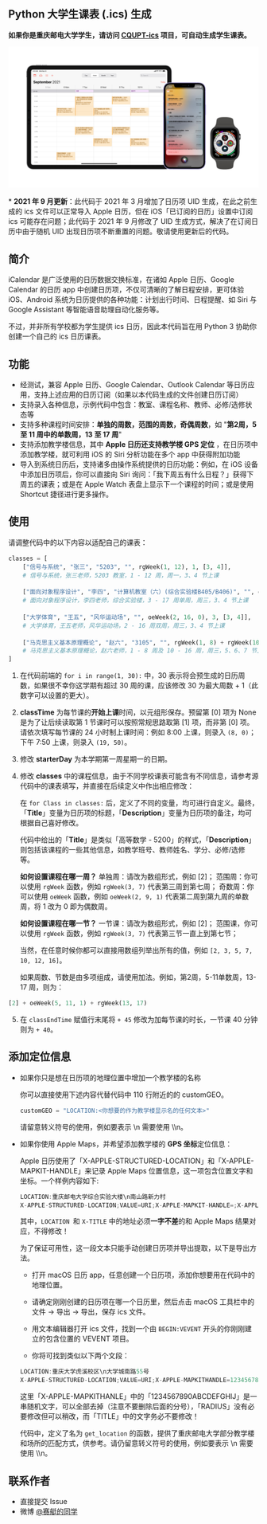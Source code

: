 ## Python 大学生课表 (.ics) 生成

**如果你是重庆邮电大学学生，请访问 [CQUPT-ics](https://github.com/qwqVictor/CQUPT-ics) 项目，可自动生成学生课表。**

![效果图](render_2021.jpg)

\* **2021 年 9 月更新**：此代码于 2021 年 3 月增加了日历项 UID 生成，在此之前生成的 ics 文件可以正常导入 Apple 日历，但在 iOS「已订阅的日历」设置中订阅 ics 可能存在问题；此代码于 2021 年 9 月修改了 UID 生成方式，解决了在订阅日历中由于随机 UID 出现日历项不断重置的问题。敬请使用更新后的代码。

## 简介

iCalendar 是广泛使用的日历数据交换标准，在诸如 Apple 日历、Google Calendar 的日历 app 中创建日历项，不仅可清晰的了解日程安排，更可体验 iOS、Android 系统为日历提供的各种功能：计划出行时间、日程提醒、如 Siri 与 Google Assistant 等智能语音助理自动化服务等。

不过，并非所有学校都为学生提供 ics 日历，因此本代码旨在用 Python 3 协助你创建一个自己的 ics 日历课表。

## 功能

* 经测试，兼容 Apple 日历、Google Calendar、Outlook Calendar 等日历应用，支持上述应用的日历订阅（如果以本代码生成的文件创建日历订阅）
* 支持录入各种信息，示例代码中包含：教室、课程名称、教师、必修/选修状态等
* 支持多种课程时间安排：**单独的周数，范围的周数，奇偶周数**，如 "**第2周，5 至 11 周中的单数周，13 至 17 周**"
* 支持添加教学楼信息，其中 **Apple 日历还支持教学楼 GPS 定位** ，在日历项中添加教学楼，就可利用 iOS 的 Siri 分析功能在多个 app 中获得附加功能
* 导入到系统日历后，支持诸多由操作系统提供的日历功能：例如，在 iOS 设备中添加日历项后，你可以直接向 Siri 询问：「我下周五有什么日程？」获得下周五的课表；或是在 Apple Watch 表盘上显示下一个课程的时间；或是使用 Shortcut 捷径进行更多操作。

## 使用

请调整代码中的以下内容以适配自己的课表：

```python
classes = [
	["信号与系统", "张三", "5203", "", rgWeek(1, 12), 1, [3, 4]],
	# 信号与系统，张三老师，5203 教室，1 - 12 周，周一，3、4 节上课
 
	["面向对象程序设计", "李四", "计算机教室（六）(综合实验楼B405/B406)", "", oeWeek(3, 17, 1), 3, [3, 4]],
	# 面向对象程序设计，李四老师，综合实验楼，3 - 17 周单周，周三，3、4 节上课
 
	["大学体育", "王五", "风华运动场", "", oeWeek(2, 16, 0), 3, [3, 4]],
	# 大学体育，王五老师，风华运动场，2 - 16 周双周，周三，3、4 节上课
 
	["马克思主义基本原理概论", "赵六", "3105", "", rgWeek(1, 8) + rgWeek(10, 16), 3, [5, 6, 7]],
	# 马克思主义基本原理概论，赵六老师，1 - 8 周及 10 - 16 周，周三，5、6、7 节上课
]
```

1. 在代码前端的 `for i in range(1, 30):` 中，30 表示将会预生成的日历周数，如果很不幸你这学期有超过 30 周的课，应该修改 30 为最大周数 + 1（此数字可以设置的更大）。

2. **classTime** 为每节课的**开始上课**时间，以元组形保存。预留第 [0] 项为 None 是为了让后续读取第 1 节课时可以按照常规思路取第 [1] 项，而非第 [0] 项。请依次填写每节课的 24 小时制上课时间：例如 8:00 上课，则录入 `(8, 0)`；下午 7:50 上课，则录入 `(19, 50)`。

3. 修改 **starterDay** 为本学期第一周星期一的日期。

4. 修改 **classes** 中的课程信息，由于不同学校课表可能含有不同信息，请参考源代码中的课表填写，并直接在后续定义中作出相应修改：

   在 `for Class in classes:` 后，定义了不同的变量，均可进行自定义。最终，「**Title**」变量为日历项的标题，「**Description**」变量为日历项的备注，均可根据自己喜好修改。

   代码中给出的「**Title**」是类似「高等数学 - 5200」的样式，「**Description**」则包括该课程的一些其他信息，如教学班号、教师姓名、学分、必修/选修等。

   **如何设置课程在哪一周？**
   单独周：请改为数组形式，例如 [2]；
   范围周：你可以使用 `rgWeek` 函数，例如 `rgWeek(3, 7)` 代表第三周到第七周；
   奇数周：你可以使用 `oeWeek` 函数，例如 `oeWeek(2, 9, 1)` 代表第二周到第九周的单数周，将 1 改为 0 即为偶数周。

   **如何设置课程在哪一节？**
   一节课：请改为数组形式，例如 [2]；
   范围课，你可以使用 `rgWeek` 函数，例如 `rgWeek(3, 7)` 代表第三节一直上到第七节；

   当然，在任意时候你都可以直接用数组列举出所有的值，例如 `[2, 3, 5, 7, 10, 12, 16]`。

   如果周数、节数是由多项组成，请使用加法。例如，第2周，5-11单数周，13-17 周，则为：

```python
[2] + oeWeek(5, 11, 1) + rgWeek(13, 17)
```

5. 在 `classEndTime` 赋值行末尾将 `+ 45` 修改为加每节课的时长，一节课 40 分钟则为 `+ 40`。

## 添加定位信息

* 如果你只是想在日历项的地理位置中增加一个教学楼的名称

  你可以直接使用下述内容代替代码中 110 行附近的的 customGEO。

  ```python
  customGEO = "LOCATION:<你想要的作为教学楼显示名的任何文本>"
  ```

  请留意转义符号的使用，例如要表示 \n 需要使用 \\\\n。

* 如果你使用 Apple Maps，并希望添加教学楼的 **GPS 坐标**定位信息：

  Apple 日历使用了「X-APPLE-STRUCTURED-LOCATION」和「X-APPLE-MAPKIT-HANDLE」来记录 Apple Maps 位置信息，这一项包含位置文字和坐标。一个样例内容如下:

  ```C++
  LOCATION:重庆邮电大学综合实验大楼\n南山路新力村
  X-APPLE-STRUCTURED-LOCATION;VALUE=URI;X-APPLE-MAPKIT-HANDLE=;X-APPLE-RADIUS=500;X-TITLE=重庆邮电大学综合实验大楼\\n南山路新力村:geo:29.524289,106.605595
  ```

  其中，`LOCATION `和 `X-TITLE` 中的地址必须**一字不差**的和 Apple Maps 结果对应，不得修改！

  为了保证可用性，这一段文本只能手动创建日历项并导出提取，以下是导出方法。

  * 打开 macOS 日历 app，任意创建一个日历项，添加你想要用在代码中的地理位置。

  * 请确定刚刚创建的日历项在哪一个日历里，然后点击 macOS 工具栏中的 文件 -> 导出 -> 导出，保存 ics 文件。

  * 用文本编辑器打开 ics 文件，找到一个由 `BEGIN:VEVENT` 开头的你刚刚建立的包含位置的 VEVENT 项目。

  * 你将可找到类似以下两个文段：

  ```C++
  LOCATION:重庆大学虎溪校区\n大学城南路55号    
  X-APPLE-STRUCTURED-LOCATION;VALUE=URI;X-APPLE-MAPKITHANDLE=1234567890ABCDEFGHIJ;X-APPLE-RADIUS=925.4324489259043;X-TITLE=重庆大学虎溪校区\\n大学城南路5号:geo:29.592566,106.299150
  ```

  这里「X-APPLE-MAPKITHANLE」中的「1234567890ABCDEFGHIJ」是一串随机文字，可以全部去掉（注意不要删除后面的分号），「RADIUS」没有必要修改但可以稍改，而「TITLE」中的文字务必不要修改！

  代码中，定义了名为 `get_location` 的函数，提供了重庆邮电大学部分教学楼和场所的匹配方式，供参考。请仍留意转义符号的使用，例如要表示 \n 需要使用 \\\\n。

## 联系作者

* 直接提交 Issue
* 微博 [@赛艇的同学](http://weibo.com/u/3566216663 "@赛艇的同学")

